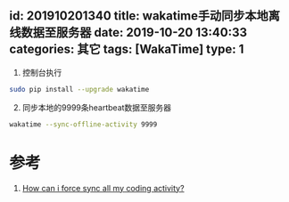 id: 201910201340
title: wakatime手动同步本地离线数据至服务器
date: 2019-10-20 13:40:33
categories: 其它
tags: [WakaTime]
type: 1
---------

1. 控制台执行
```bash
sudo pip install --upgrade wakatime
```
<!-- more -->
2. 同步本地的9999条heartbeat数据至服务器
```bash
wakatime --sync-offline-activity 9999
```
# 参考
1. [How can i force sync all my coding activity?](https://github.com/wakatime/wakatime/issues/157)